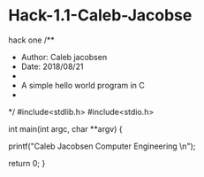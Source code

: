 # Hack-1.1-Caleb-Jacobse
hack one
/**
 * Author: Caleb jacobsen
 * Date: 2018/08/21
 *
 * A simple hello world program in C
 *
 */
#include<stdlib.h>
#include<stdio.h>

int main(int argc, char **argv) {

  printf("Caleb Jacobsen Computer Engineering \n");

  return 0;
}
